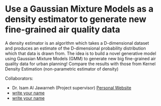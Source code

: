 # Use a Gaussian Mixture Models as a density estimator to generate new fine-grained air quality data

A density estimator is an algorithm which takes a D-dimensional dataset and produces an estimate of the D-dimensional probability distribution which that data is drawn from. The idea is to build a novel generative model using Gaussian Mixture Models (GMM) to generate new big fine-grained air quality data for urban planning! Compare the results with those from Kernel Density Estimation (non-parametric estimator of density) 

Collaborators:
- Dr. Isam Al Jawarneh (Project supervisor)
  [Personal Website](https://isamaljawarneh.github.io/)
- [write your name]()
- [write your name]()

